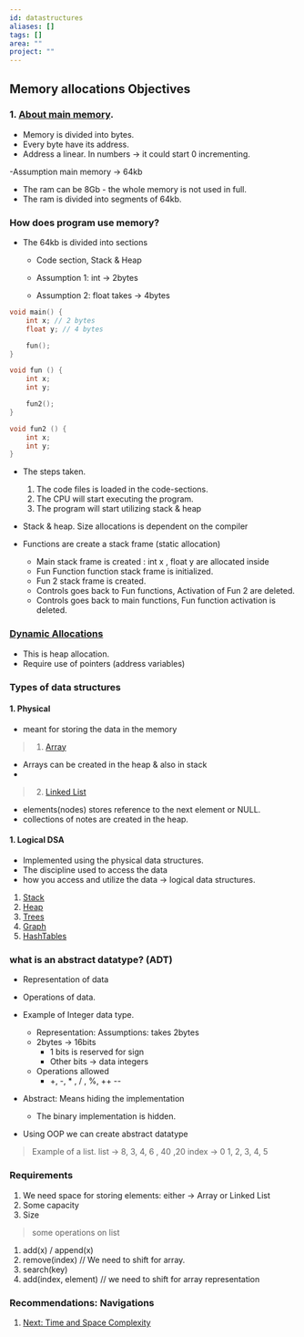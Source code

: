 ```yaml
---
id: datastructures
aliases: []
tags: []
area: ""
project: ""
---
```


## Memory allocations Objectives

### 1. [About main memory](./computermemory.md).

- Memory is divided into bytes.
- Every byte have its address.
- Address a linear. In numbers -> it could start 0 incrementing.

-Assumption main memory -> 64kb

- The ram can be 8Gb - the whole memory is not used in full.
- The ram is divided into segments of 64kb.

### How does program use memory?

- The 64kb is divided into sections

  - Code section, Stack & Heap

  - Assumption 1: int -> 2bytes
  - Assumption 2: float takes -> 4bytes

```c
void main() {
    int x; // 2 bytes
    float y; // 4 bytes

    fun();
}

void fun () {
    int x;
    int y;

    fun2();
}

void fun2 () {
    int x;
    int y;
}

```

- The steps taken.

  1. The code files is loaded in the code-sections.
  2. The CPU will start executing the program.
  3. The program will start utilizing stack & heap

- Stack & heap. Size allocations is dependent on the compiler

- Functions are create a stack frame (static allocation)
  - Main stack frame is created : int x , float y are allocated inside
  - Fun Function function stack frame is initialized.
  - Fun 2 stack frame is created.
  - Controls goes back to Fun functions, Activation of Fun 2 are deleted.
  - Controls goes back to main functions, Fun function activation is deleted.

### [Dynamic Allocations](./dynamicallocations.md)

- This is heap allocation.
- Require use of pointers (address variables)

### Types of data structures

#### 1. Physical

- meant for storing the data in the memory

> 1. [Array](../ds/Array/array.md)

- Arrays can be created in the heap & also in stack
-

> 2. [Linked List](../ds/linkedlist/linkedlist.md)

- elements(nodes) stores reference to the next element or NULL.
- collections of notes are created in the heap.

#### 1. Logical DSA

- Implemented using the physical data structures.
- The discipline used to access the data
- how you access and utilize the data -> logical data structures.

1. [Stack](../ds/logical_dsa/stack/stack.md)
2. [Heap](../ds/logical_dsa/heap/heap.md)
3. [Trees](../ds/logical_dsa/trees/trees.md)
4. [Graph](../ds/logical_dsa/graph/graph.md)
5. [HashTables](../ds/logical_dsa/hashtables/hashtables.md)

### what is an abstract datatype? (ADT)

- Representation of data
- Operations of data.

- Example of Integer data type.

  - Representation: Assumptions: takes 2bytes
  - 2bytes -> 16bits
    - 1 bits is reserved for sign
    - Other bits -> data integers
  - Operations allowed
    - +, -, \* , / , %, ++ --

- Abstract: Means hiding the implementation

  - The binary implementation is hidden.

- Using OOP we can create abstract datatype

> Example of a list.
> list -> 8, 3, 4, 6 , 40 ,20
> index -> 0 1, 2, 3, 4, 5

### Requirements

1. We need space for storing elements: either -> Array or Linked List
2. Some capacity
3. Size

> some operations on list

1. add(x) / append(x)
2. remove(index) // We need to shift for array.
3. search(key)
4. add(index, element) // we need to shift for array representation

### Recommendations: Navigations

1. [Next: Time and Space Complexity](./1_time_n_spacecomplexity.md)

